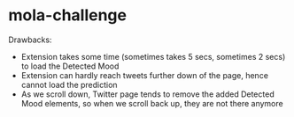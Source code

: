 # mola-challenge

Drawbacks:
- Extension takes some time (sometimes takes 5 secs, sometimes 2 secs) to load the Detected Mood
- Extension can hardly reach tweets further down of the page, hence cannot load the prediction
- As we scroll down, Twitter page tends to remove the added Detected Mood elements, so when we scroll back up, they are not there anymore
